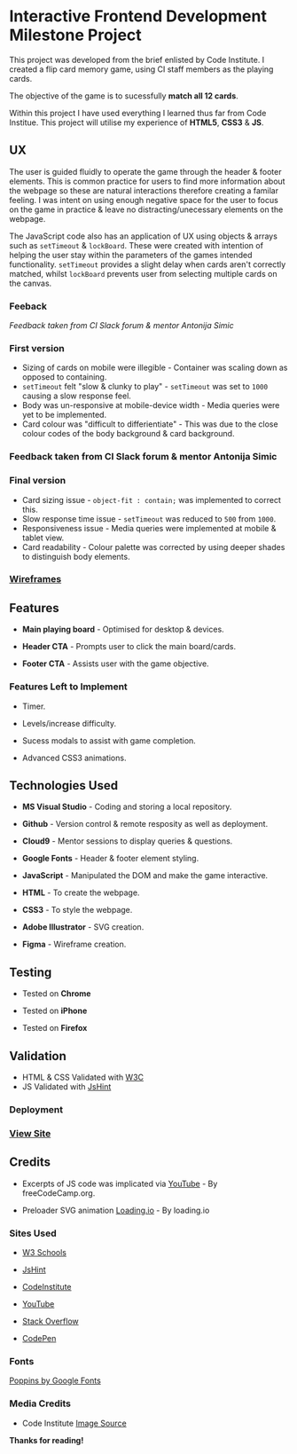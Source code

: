 # Interactive Frontend Development Milestone Project

This project was developed from the brief enlisted by Code Institute. I created a flip card memory game, using CI staff members as the playing cards.

The objective of the game is to sucessfully **match all 12 cards**.

Within this project I have used everything I learned thus far from Code Institue.
This project will utilise my experience of **HTML5**, **CSS3** & **JS**.

## UX

The user is guided fluidly to operate the game through the header & footer elements. This is common practice for users to find more information about the webpage so these are natural interactions therefore creating a familar feeling. I was intent on using enough negative space for the user to focus on the game in practice & leave no distracting/unecessary elements on the webpage.

The JavaScript code also has an application of UX using objects & arrays such as ```setTimeout``` & ```lockBoard```. These were created with intention of helping the user stay within the parameters of the games intended functionality. ```setTimeout``` provides a slight delay when cards aren't correctly matched, whilst ```lockBoard``` prevents user from selecting multiple cards on the canvas.

### Feeback
*Feedback taken from CI Slack forum & mentor Antonija Simic*

### First version

* Sizing of cards on mobile were illegible - Container was scaling down as opposed to containing.
* ```setTimeout``` felt "slow & clunky to play" - ```setTimeout``` was set to ```1000``` causing a slow response feel.
* Body was un-responsive at mobile-device width - Media queries were yet to be implemented.
* Card colour was "difficult to differientiate" - This was due to the close colour codes of the body background & card background.

### **Feedback taken from CI Slack forum & mentor Antonija Simic**

### Final version
* Card sizing issue - ```object-fit : contain;``` was implemented to correct this.
* Slow response time issue - ```setTimeout``` was reduced to ```500``` from ```1000```.
* Responsiveness issue - Media queries were implemented at mobile & tablet view.
* Card readability - Colour palette was corrected by using deeper shades to distinguish body elements.

### [Wireframes](https://www.figma.com/file/019CbRh9rL3j3STQzXtMKjHj/Interactive-frontend-Memory-game-wireframes?node-id=0%3A1)

## Features 

* **Main playing board** - Optimised for desktop & devices. 

* **Header CTA** - Prompts user to click the main board/cards.

* **Footer CTA** - Assists user with the game objective.

### Features Left to Implement 

* Timer.

* Levels/increase difficulty.

* Sucess modals to assist with game completion.

* Advanced CSS3 animations.

## Technologies Used

* **MS Visual Studio** - Coding and storing a local repository. 

* **Github** - Version control & remote resposity as well as deployment. 

* **Cloud9** - Mentor sessions to display queries & questions.

* **Google Fonts** - Header & footer element styling.

* **JavaScript** - Manipulated the DOM and make the game interactive.

* **HTML** - To create the webpage.

* **CSS3** - To style the webpage.

* **Adobe Illustrator** - SVG creation.

* **Figma** - Wireframe creation.

## Testing

* Tested on **Chrome**

* Tested on **iPhone**

* Tested on **Firefox**

## Validation

* HTML & CSS Validated with [W3C](https://validator.w3.org)
* JS Validated with [JsHint](https://jshint.com/)

### Deployment

### [View Site](https://elh0.github.io/Interactive-Frontend-Development-Milestone-Project/)

## Credits 

* Excerpts of JS code was implicated via [YouTube](https://www.youtube.com/watch?v=ZniVgo8U7ek&t=43s) - By freeCodeCamp.org.

* Preloader SVG animation [Loading.io](https://loading.io/) - By loading.io

### Sites Used

* [W3 Schools](https://www.w3schools.com/html/default.asp) 

* [JsHint](https://jshint.com/)

* [CodeInstitute](https://courses.codeinstitute.net)

* [YouTube](https://www.youtube.com/)

* [Stack Overflow](https://stackoverflow.com/)

* [CodePen](https://codepen.io/)

### Fonts 

[Poppins by Google Fonts](https://fonts.google.com/specimen/Poppins)

### Media Credits

* Code Institute [Image Source](https://codeinstitute.net/)

**Thanks for reading!**
